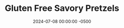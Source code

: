 ---
layout: post
title:  "Gluten Free Savory Pretzels"
date:   2024-07-08 00:00:00 -0500
categories:
- Recipes
- Bread
permalink: /recipes/gluten-free-pretzels
image: /assets/Food/Bread/GF Pretzel/gf-pretzel-back.jpg
ing: gfpretzel-ing
facts: gfpretzel-facts
section1: Dry Ingredients
start2: Egg
section2: Wet Ingredients
start3: Extra virgin olive oil
section3: Topping
start4: 
section4: 
start5: 
section5: 
Prep: 15
Rest: 
Cook: 25
Source1: 
Source2: 
whisk: https://s.samsungfood.com/OMdLM
tags: 
- gluten free
- protein
- whey
- savory
- protein powder
- garlic
- onion
- applesauce
- unsweetened applesauce
- cheese
- mozzarella
- shredded cheese
- coconut flour
- salt
- everything bagel
- pretzel
Description: These pretzels are a spin off my <a href="coconut-bread">Gluten and Grain Free Coconut Bread</a> made into pretzels using a pan I found online. They're a great alternative to standard hot pretzels for anyone with Celiac Disease, and they have a great cheesy garlic flavor.
Instructions: 
- The goal of this recipe was to make an easy gluten free pretzel that didn't require kneading, shaping, or boiling.  The result is the best middle ground I can come up with for ease to make as well as taste and texture.  Below is a photo of the pan I used.  I had to do some digging online to find this, so just look around<br><br>
- <center><img src="/assets/Food/Bread/GF Pretzel/gf-pretzel-pan.jpg" alt="" class="instruction-image"></center><br>

- In a large bowl, whisk together the dry ingredients - coconut flour, whey, baking powder, salt, garlic powder, and onion powder<br><br>

- Add the wet ingredients on top, and mix together with a silicone spatula until fully combined - eggs, apple cider vinegar, applesauce, and shredded cheese<br><br>
- <center><img src="/assets/Food/Bread/GF Pretzel/gf-pretzel-bowl.jpg" alt="" class="instruction-image"></center><br>

- Liberally grease a pretzel pan with oil, and spoon the batter into the pan. Smooth out the tops with a spoon. Lightly spray the tops with oil, and sprinkle the tops with everything bagel seasoning<br><br>
- <center><img src="/assets/Food/Bread/GF Pretzel/gf-pretzel-raw.jpg" alt="" class="instruction-image"></center><br>

- Bake in a preheated 350F oven for about 18 minutes, or until a toothpick comes out clean, the internal temperature is around 205F, and they are golden brown on the edges<br><br>
- <center><img src="/assets/Food/Bread/GF Pretzel/gf-pretzel-baked.jpg" alt="" class="instruction-image"></center><br>

- Let them cool in the pan in the fridge for at least 30 minutes before taking them out with a butter knife<br><br>
- <center><img src="/assets/Food/Bread/GF Pretzel/gf-pretzel-front.jpg" alt="" class="instruction-image"></center><br>

- These pretzels are best enjoyed warm. To reheat, air fry at 400F for about 2 minutes, or until warm and crispy. Serve on its own, or with your favorite dipping sauce (mustard, cheese, peanut butter, whatever you want!)
---